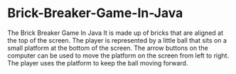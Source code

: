 # Brick-Breaker-Game-In-Java
The Brick Breaker Game In Java It is made up of bricks that are aligned at the top of the screen. The player is represented by a little ball that sits on a small platform at the bottom of the screen. The arrow buttons on the computer can be used to move the platform on the screen from left to right. The player uses the platform to keep the ball moving forward. 
